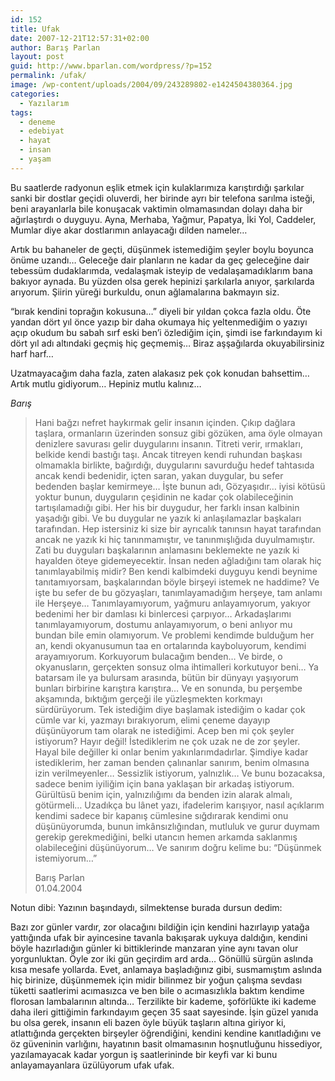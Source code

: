 ```yaml
---
id: 152
title: Ufak
date: 2007-12-21T12:57:31+02:00
author: Barış Parlan
layout: post
guid: http://www.bparlan.com/wordpress/?p=152
permalink: /ufak/
image: /wp-content/uploads/2004/09/243289802-e1424504380364.jpg
categories:
  - Yazılarım
tags:
  - deneme
  - edebiyat
  - hayat
  - insan
  - yaşam
---
```

<div class="ttr_start">
</div>

Bu saatlerde radyonun eşlik etmek için kulaklarımıza karıştırdığı şarkılar sanki bir dostlar geçidi oluverdi, her birinde ayrı bir telefona sarılma isteği, beni arayanlarla bile konuşacak vaktimin olmamasından dolayı daha bir ağırlaştırdı o duyguyu. Ayna, Merhaba, Yağmur, Papatya, İki Yol, Caddeler, Mumlar diye akar dostlarımın anlayacağı dilden nameler&#8230;

Artık bu bahaneler de geçti, düşünmek istemediğim şeyler boylu boyunca önüme uzandı&#8230; Geleceğe dair planların ne kadar da geç geleceğine dair tebessüm dudaklarımda, vedalaşmak isteyip de vedalaşamadıklarım bana bakıyor aynada. Bu yüzden olsa gerek hepinizi şarkılarla anıyor, şarkılarda arıyorum. Şiirin yüreği burkuldu, onun ağlamalarına bakmayın siz.

&#8220;bırak kendini toprağın kokusuna&#8230;&#8221; diyeli bir yıldan çokca fazla oldu. Öte yandan dört yıl önce yazıp bir daha okumaya hiç yeltenmediğim o yazıyı açıp okudum bu sabah sırf eski ben&#8217;i özlediğim için, şimdi ise farkındayım ki dört yıl adı altındaki geçmiş hiç geçmemiş&#8230; Biraz aşşağılarda okuyabilirsiniz harf harf&#8230;

Uzatmayacağım daha fazla, zaten alakasız pek çok konudan bahsettim&#8230;  
Artık mutlu gidiyorum&#8230; Hepiniz mutlu kalınız&#8230;

_Barış_

> Hani bağzı nefret haykırmak gelir insanın içinden. Çıkıp dağlara taşlara, ormanların üzerinden sonsuz gibi gözüken, ama öyle olmayan denizlere savurası gelir duygularını insanın. Titreti verir, ırmakları, belkide kendi bastığı taşı. Ancak titreyen kendi ruhundan başkası olmamakla birlikte, bağırdığı, duygularını savurduğu hedef tahtasıda ancak kendi bedenidir, içten saran, yakan duygular, bu sefer bedenden başlar kemirmeye&#8230; İşte bunun adı, Gözyaşıdır&#8230; iyisi kötüsü yoktur bunun, duyguların çeşidinin ne kadar çok olabileceğinin tartışılamadığı gibi. Her his bir duygudur, her farklı insan kalbinin yaşadığı gibi. Ve bu duygular ne yazık ki anlaşılamazlar başkaları tarafından. Hep istersiniz ki size bir ayrıcalık tanınsın hayat tarafından ancak ne yazık ki hiç tanınmamıştır, ve tanınmışlığıda duyulmamıştır. Zati bu duyguları başkalarının anlamasını beklemekte ne yazık ki hayalden öteye gidemeyecektir. İnsan neden ağladığını tam olarak hiç tanımlayabilmiş midir? Ben kendi kalbimdeki duyguyu kendi beynime tanıtamıyorsam, başkalarından böyle birşeyi istemek ne haddime? Ve işte bu sefer de bu gözyaşları, tanımlayamadığım herşeye, tam anlamı ile Herşeye&#8230; Tanımlayamıyorum, yağmuru anlayamıyorum, yakıyor bedenimi her bir damlası ki binlercesi çarpıyor&#8230; Arkadaşlarımı tanımlayamıyorum, dostumu anlayamıyorum, o beni anlıyor mu bundan bile emin olamıyorum. Ve problemi kendimde bulduğum her an, kendi okyanusumun taa en ortalarında kayboluyorum, kendimi arayamıyorum. Korkuyorum bulacağım benden&#8230; Ve birde, o okyanusların, gerçekten sonsuz olma ihtimalleri korkutuyor beni&#8230; Ya batarsam ile ya bulursam arasında, bütün bir dünyayı yaşıyorum bunları birbirine karıştıra karıştıra&#8230; Ve en sonunda, bu perşembe akşamında, bıktığım gerçeği ile yüzleşmekten korkmayı sürdürüyorum. Tek istediğim diye başlamak istediğim o kadar çok cümle var ki, yazmayı bırakıyorum, elimi çeneme dayayıp düşünüyorum tam olarak ne istediğimi. Acep ben mi çok şeyler istiyorum? Hayır değil! İstediklerim ne çok uzak ne de zor şeyler. Hayal bile değiller ki onlar benim yakınlarımdadırlar. Şimdiye kadar istediklerim, her zaman benden çalınanlar sanırım, benim olmasına izin verilmeyenler&#8230; Sessizlik istiyorum, yalnızlık&#8230; Ve bunu bozacaksa, sadece benim iyiliğim için bana yaklaşan bir arkadaş istiyorum. Gürültüsü benim için, yalnızılığımı da benden izin alarak almalı, götürmeli&#8230; Uzadıkça bu lânet yazı, ifadelerim karışıyor, nasıl açıklarım kendimi sadece bir kapanış cümlesine sığdırarak kendimi onu düşünüyorumda, bunun imkânsızlığından, mutluluk ve gurur duymam gerekip gerekmediğini, belki utancın hemen arkamda saklanmış olabileceğini düşünüyorum&#8230; Ve sanırım doğru kelime bu: &#8220;Düşünmek istemiyorum&#8230;&#8221;
> 
> Barış Parlan  
> 01.04.2004

Notun dibi: Yazının başındaydı, silmektense burada dursun dedim:

Bazı zor günler vardır, zor olacağını bildiğin için kendini hazırlayıp yatağa yattığında ufak bir ayincesine tavanla bakışarak uykuya daldığın, kendini böyle hazırladığın günler ki bittiklerinde manzaran yine aynı tavan olur yorgunluktan. Öyle zor iki gün geçirdim ard arda&#8230; Gönüllü sürgün aslında kısa mesafe yollarda. Evet, anlamaya başladığınız gibi, susmamıştım aslında hiç birinize, düşünmemek için midir bilinmez bir yoğun çalışma sevdası tüketti saatlerimi acımasızca ve ben bile o acımasızlıkla baktım kendime florosan lambalarının altında&#8230; Terzilikte bir kademe, şoförlükte iki kademe daha ileri gittiğimin farkındayım geçen 35 saat sayesinde. İşin güzel yanıda bu olsa gerek, insanın eli bazen öyle büyük taşların altına giriyor ki, atlattığında gerçekten birşeyler öğrendiğini, kendini kendine kanıtladığını ve öz güveninin varlığını, hayatının basit olmamasının hoşnutluğunu hissediyor, yazılamayacak kadar yorgun iş saatlerininde bir keyfi var ki bunu anlayamayanlara üzülüyorum ufak ufak.

<div class="ttr_end">
</div>